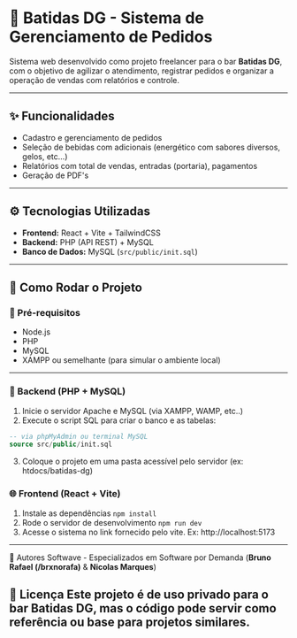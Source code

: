 # 🍹 Batidas DG - Sistema de Gerenciamento de Pedidos

Sistema web desenvolvido como  projeto freelancer para o bar **Batidas DG**, com o objetivo de agilizar o atendimento, registrar pedidos e organizar a operação de vendas com relatórios e controle.

---

## ✨ Funcionalidades

- Cadastro e gerenciamento de pedidos
- Seleção de bebidas com adicionais (energético com sabores diversos, gelos, etc...)
- Relatórios com total de vendas, entradas (portaria), pagamentos
- Geração de PDF's

---

## ⚙️ Tecnologias Utilizadas
- **Frontend:** React + Vite + TailwindCSS
- **Backend:** PHP (API REST) + MySQL
- **Banco de Dados:** MySQL (`src/public/init.sql`)

---

## 🚀 Como Rodar o Projeto

### 🔧 Pré-requisitos

- Node.js 
- PHP
- MySQL
- XAMPP ou semelhante (para simular o ambiente local)

---

### 🔁 Backend (PHP + MySQL)

1.  Inicie o servidor Apache e MySQL (via XAMPP, WAMP, etc..)
2.  Execute o script SQL para criar o banco e as tabelas:
```sql
-- via phpMyAdmin ou terminal MySQL
source src/public/init.sql
```
3. Coloque o projeto em uma pasta acessível pelo servidor (ex: htdocs/batidas-dg)

### 🌐 Frontend (React + Vite)

1. Instale as dependências `npm install`
2. Rode o servidor de desenvolvimento `npm run dev`
3. Acesse o sistema no link fornecido pelo vite. Ex: http://localhost:5173


---
🧠 Autores
Softwave - Especializados em Software por Demanda
(**Bruno Rafael (/brxnorafa)** & **Nicolas Marques**)

📃 Licença
Este projeto é de uso privado para o bar Batidas DG, mas o código pode servir como referência ou base para projetos similares.
---




